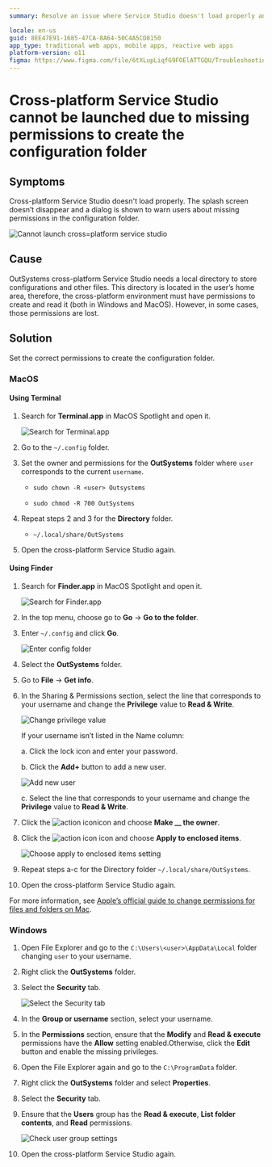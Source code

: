 ```yaml
---
summary: Resolve an issue where Service Studio doesn't load properly and has a warning about missing permissions in the configuration folder.

locale: en-us
guid: 8EE47E91-1685-47CA-8A64-50C4A5CD8150
app_type: traditional web apps, mobile apps, reactive web apps
platform-version: o11
figma: https://www.figma.com/file/6tXLupLiqfG9FOElATTGQU/Troubleshooting?node-id=2616:4337
---
```


# Cross-platform Service Studio cannot be launched due to missing permissions to create the configuration folder

## Symptoms

Cross-platform Service Studio doesn't load properly. The splash screen doesn’t disappear and a dialog is shown to warn users about missing permissions in the configuration folder.

![Cannot launch cross=platform service studio](images/permission-error-ss.png)

## Cause

OutSystems cross-platform Service Studio needs a local directory to store configurations and other files. This directory is located in the user’s home area, therefore, the cross-platform environment must have permissions to create and read it (both in Windows and MacOS). However, in some cases, those permissions are lost.  

## Solution

Set the correct permissions to create the configuration folder.

### MacOS

#### **Using Terminal**

1. Search for **Terminal.app** in MacOS Spotlight and open it.

    ![Search for Terminal.app](images/terminal-mac.png)

1. Go to the `~/.config` folder.

1. Set the owner and permissions for the **OutSystems** folder where `user` corresponds to the current `username`.

    * `sudo chown -R <user> Outsystems`

    * `sudo chmod -R 700 OutSystems`

1. Repeat steps 2 and 3 for the **Directory** folder.

    * `~/.local/share/OutSystems`

1. Open the cross-platform Service Studio again.

#### **Using Finder**

1. Search for **Finder.app** in MacOS Spotlight and open it.

    ![Search for Finder.app](images/finder-mac.png)

1. In the top menu, choose go to **Go** -> **Go to the folder**.

1. Enter `~/.config` and click **Go**.

    ![Enter config folder](images/config-mac.png)

1. Select the **OutSystems** folder.

1. Go to **File** -> **Get info**.

1. In the Sharing & Permissions section, select the line that corresponds to your username and change the **Privilege** value to **Read & Write**.

    ![Change privilege value](images/privilage-mac.png)
    
    If your username isn’t listed in the Name column:

    a. Click the lock icon and enter your password.
    
    b. Click the **Add+** button to add a new user.

    ![Add new user](images/newuser-mac.png)

    c. Select the line that corresponds to your username and change the **Privilege** value to **Read & Write**.

1. Click the ![action icon](images/actionicon.png)icon and choose **Make __ the owner**.

1. Click the ![action icon](images/actionicon.png) icon and choose **Apply to enclosed items**.

    ![Choose apply to enclosed items setting](images/encloseditems-mac.png)

1. Repeat steps a-c for the Directory folder `~/.local/share/OutSystems`.

1. Open the cross-platform Service Studio again.

For more information, see [Apple’s official guide to change permissions for files and folders on Mac](https://support.apple.com/en-ie/guide/mac-help/mchlp1203/mac).

### Windows

1. Open File Explorer and go to the ``C:\Users\<user>\AppData\Local`` folder changing ``user`` to your username.

1. Right click the **OutSystems** folder.

1. Select the **Security** tab.

    ![Select the Security tab](images/security-win.png)

1. In the **Group or username** section, select your username.

1. In the **Permissions** section, ensure that the **Modify** and **Read & execute** permissions have the **Allow** setting enabled.Otherwise, click the **Edit** button and enable the missing privileges.

1. Open the File Explorer again and go to the ``C:\ProgramData`` folder.

1. Right click the **OutSystems** folder and select **Properties**.

1. Select the **Security** tab. 

1. Ensure that the **Users** group has the **Read & execute**, **List folder contents**, and **Read** permissions.

    ![Check user group settings](images/usersgroup-win.png)

1. Open the cross-platform Service Studio again.
